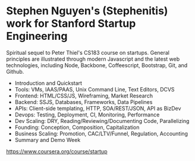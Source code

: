 Stephen Nguyen's (Stephenitis) work for
Stanford Startup Engineering
=========
Spiritual sequel to Peter Thiel's CS183 course on startups. General principles are illustrated through modern Javascript and the latest web technologies, including Node, Backbone, Coffeescript, Bootstrap, Git, and Github.

  - Introduction and Quickstart
  - Tools: VMs, IAAS/PAAS, Unix Command Line, Text Editors, DCVS
  - Frontend: HTML/CSS/JS, Wireframing, Market Research
  - Backend: SSJS, Databases, Frameworks, Data Pipelines
  - APIs: Client-side templating, HTTP, SOA/REST/JSON, API as BizDev
  - Devops: Testing, Deployment, CI, Monitoring, Performance
  - Dev Scaling: DRY, Reading/Reviewing/Documenting Code, Parallelizing
  - Founding: Conception, Composition, Capitalization
  - Business Scaling: Promotion, CAC/LTV/Funnel, Regulation, Accounting
  - Summary and Demo Week

https://www.coursera.org/course/startup
